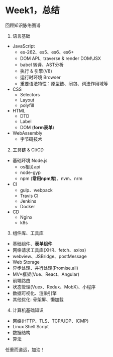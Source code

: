 # Week1，总结

回顾知识脉络图谱

1. 语言基础
  + JavaScript
    - es-262、es5、es6、es6+
    - DOM API、traverse & render DOM\JSX
    - babel 转译、AST分析
    - 执行 & 引擎(V8)
    - 运行时环境 Browser
    - 重要语法特性：原型链、闭包、词法作用域等
  + CSS
    - Selectors
    - Layout
    - polyfill
  + HTML
    - DTD
    - Label
    - DOM (**form表单**)
  + WebAssembly
    - 字节码技术
2. 工具链 & CI/CD
  + 基础环境 Node.js
    - os相关api
    - node-gyp
    - npm (**常用npm库**)、nvm、nrm
  + CI
    - gulp、webpack
    - Travis CI
    - Jenkins
    - Docker
  + CD
    - Nginx
    - k8s
3. 组件库、工具库
  + 基础组件、**表单组件**
  + 网络请求工具库(XHR、fetch、axios)
  + webview、JSBridge、postMessage
  + Web Storage
  + 异步处理、并行处理(Promise.all)
  + MV*框架(Vue、React、Angular)
  + 前端路由
  + 状态管理(Vuex、Redux、MobX)、小程序
  + 数据可视化、渲染引擎
  + 其他优化: 骨架屏、懒加载
4. 计算机基础知识
  + 网络(HTTP、TLS、TCP/UDP、ICMP)
  + Linux Shell Script
  + 数据结构
  + 算法

任重而道远，加油！
